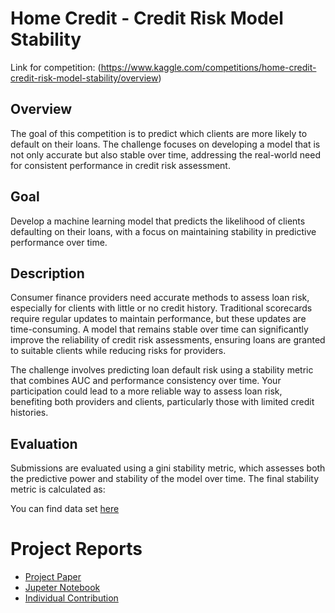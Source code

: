 # Home Credit - Credit Risk Model Stability

Link for competition: (https://www.kaggle.com/competitions/home-credit-credit-risk-model-stability/overview)

## Overview
The goal of this competition is to predict which clients are more likely to default on their loans. The challenge focuses on developing a model that is not only accurate but also stable over time, addressing the real-world need for consistent performance in credit risk assessment.

## Goal
Develop a machine learning model that predicts the likelihood of clients defaulting on their loans, with a focus on maintaining stability in predictive performance over time.

## Description
Consumer finance providers need accurate methods to assess loan risk, especially for clients with little or no credit history. Traditional scorecards require regular updates to maintain performance, but these updates are time-consuming. A model that remains stable over time can significantly improve the reliability of credit risk assessments, ensuring loans are granted to suitable clients while reducing risks for providers.

The challenge involves predicting loan default risk using a stability metric that combines AUC and performance consistency over time. Your participation could lead to a more reliable way to assess loan risk, benefiting both providers and clients, particularly those with limited credit histories.

## Evaluation
Submissions are evaluated using a gini stability metric, which assesses both the predictive power and stability of the model over time. The final stability metric is calculated as:

You can find data set [here](https://www.kaggle.com/competitions/home-credit-credit-risk-model-stability/data)

# Project Reports

- [Project Paper](https://github.com/RasaraThathsarana/Home-Credit---Credit-Risk-Model-Stability/blob/b2fef0bf61efa23cd9659b9006d141150cb921c6/Group%201_Short_Paper.pdf)
- [Jupeter Notebook](Notebooki.pynb)
- [Individual Contribution](210170G_Individual_contribution.pdf)
